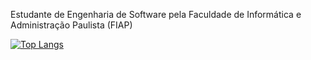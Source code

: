 Estudante de Engenharia de Software pela Faculdade de Informática e Administração Paulista (FIAP)

[![Top Langs](https://github-readme-stats.vercel.app/api/top-langs/?username=rouri404&layout=compact)](https://github.com/rouri404)

